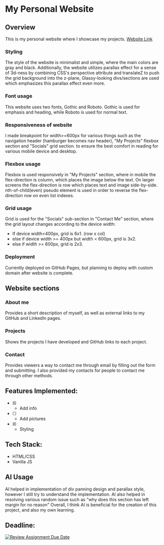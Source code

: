 # My Personal Website

## Overview

This is my personal website where I showcase my projects.
<a target="_blank" href="https://revou-fsse-jun25.github.io/milestone-1-regencode/">
    Website Link
<a>

### Styling
The style of the website is minimalist and simple, where the main colors are gray and black.
Additionally, the website utilizes parallax effect for a sense of 3d-ness by combining 
CSS's perspective attribute and translateZ to push the grid background into the z-plane,
Glassy-looking divs/sections are used which emphasizes this parallax effect even more.

### Font usage
This website uses two fonts, Gothic and Roboto. Gothic is used for emphasis
and heading, while Roboto is used for normal text.

### Responsiveness of website

I made breakpoint for width>=600px for various things such as the navigation header
(hamburger becomes nav header), "My Projects" flexbox section and "Socials" grid section.
to ensure the best comfort in reading for various mobile device and desktop.

### Flexbox usage
Flexbox is used responsively in "My Projects" section, where in mobile the
flex-direction is column, which places the image below the text. On larger screens
the flex-direction is row which places text and image side-by-side.
nth-of-child(even) pseudo element is used in order to reverse the flex-direction row
on even list indexes.

### Grid usage
Grid is used for the "Socials" sub-section in "Contact Me" section, where the grid
layout changes according to the device width:
- If device width<400px, grid is 6x1. (row x col)
- else if device width >= 400px but width < 600px, grid is 3x2.
- else if width >= 600px, grid is 2x3.

### Deployment
Currently deployed on GitHub Pages, but planning to deploy with custom domain after website is complete.


## Website sections

### About me
Provides a short description of myself, as well as external links to my GitHub and LinkedIn pages.

### Projects
Shows the projects I have developed and GitHub links to each project.

### Contact
Provides viewers a way to contact me through email by filling out the form and submitting.
I also provided my contacts for people to contact me through other methods.

## Features Implemented:

- [x] - Add info

- [ ] - Add pictures

- [x] - Styling 


## Tech Stack:
- HTML/CSS
- Vanilla JS

## AI Usage

AI helped in implementation of div panning design and parallax style,
however I still try to understand the implementation.
AI also helped in resolving various random issue such as "why does this section 
has left margin for no reason" 
Overall, I think AI is beneficial for the creation of this project, and also my own
learning.

## Deadline:

[![Review Assignment Due Date](https://classroom.github.com/assets/deadline-readme-button-22041afd0340ce965d47ae6ef1cefeee28c7c493a6346c4f15d667ab976d596c.svg)](https://classroom.github.com/a/akoVEwkh)
